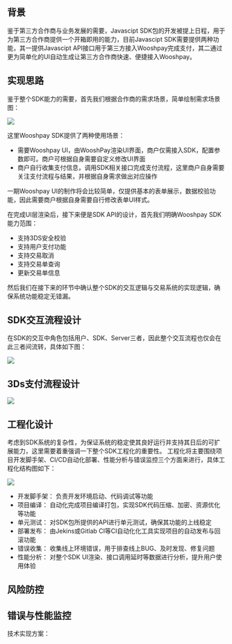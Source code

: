 ## 背景
鉴于第三方合作商与业务发展的需要，Javascipt SDK包的开发被提上日程，用于为第三方合作商提供一个开箱即用的能力，目前Javascipt SDK需要提供两种功能，其一提供Javascipt API接口用于第三方接入Wooshpay完成支付，其二通过更为简单化的UI自动生成让第三方合作商快速、便捷接入Wooshpay。

## 实现思路

鉴于整个SDK能力的需要，首先我们根据合作商的需求场景，简单绘制需求场景图：

<img src="https://github.com/Panda-Hope/panda-hope.github.io/blob/master/static/img/tapd_62821792_1650945631_12.png" />

这里Wooshpay SDK提供了两种使用场景：
- 需要Wooshpay UI，由WooshPay渲染UI界面，商户仅需接入SDK，配置参数即可。商户可根据自身需要自定义修改UI界面
- 商户自行收集支付信息，调用SDK相关接口完成支付流程，这里商户自身需要关注支付流程与结果，并根据自身需求做出对应操作

一期Wooshpay UI的制作将会比较简单，仅提供基本的表单展示，数据校验功能，因此需要商户根据自身需要自行修改表单UI样式。

在完成UI层渲染后，接下来便是SDK API的设计，首先我们明确Wooshpay SDK能力范围：
- 支持3DS安全校验
- 支持用户支付功能
- 支持交易取消
- 支持交易单查询
- 更新交易单信息

然后我们在接下来的环节中确认整个SDK的交互逻辑与交易系统的实现逻辑，确保系统功能稳定无错漏。

## SDK交互流程设计

在SDK的交互中角色包括用户、SDK、Server三者，因此整个交互流程也仅会在此三者间流转，具体如下图：

<img src="https://github.com/Panda-Hope/panda-hope.github.io/blob/master/static/img/tapd_62821792_1651817455_36.png" />

## 3Ds支付流程设计

<img src="https://github.com/Panda-Hope/panda-hope.github.io/blob/master/static/img/tapd_62821792_1651996486_20.png" />

## 工程化设计
考虑到SDK系统的复杂性，为保证系统的稳定使其良好运行并支持其日后的可扩展能力，这里需要着重强调一下整个SDK工程化的重要性。
工程化将主要围绕项目开发脚手架、CI/CD自动化部署、性能分析与错误监控三个方面来进行，具体工程化结构图如下：

<img src="https://github.com/Panda-Hope/panda-hope.github.io/blob/master/static/img/tapd_62821792_1650943651_36.png" />

- 开发脚手架：
	负责开发环境启动、代码调试等功能
- 项目编译：
	自动化完成项目编译打包，实现SDK代码压缩、加密、资源优化等功能
- 单元测试：
	对SDK包所提供的API进行单元测试，确保其功能的上线稳定
- 部署发布：
	由Jekins或Gitlab CI等CI自动化化工具实现项目的自动发布与回滚功能
- 错误收集：
	收集线上环境错误，用于排查线上BUG、及时发现、修复问题
- 性能分析：
	对整个SDK UI渲染、接口调用延时等数据进行分析，提升用户使用体验


## 风险防控

## 错误与性能监控
技术实现方案：


